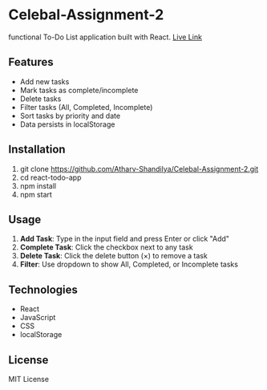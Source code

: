 # Celebal-Assignment-2

functional To-Do List application built with React. 
 [Live Link](https://celebal-assignment-2.netlify.app/)

## Features

- Add new tasks
- Mark tasks as complete/incomplete
- Delete tasks
- Filter tasks (All, Completed, Incomplete)
- Sort tasks by priority and date
- Data persists in localStorage

## Installation

1. git clone https://github.com/Atharv-Shandilya/Celebal-Assignment-2.git
2. cd react-todo-app
3. npm install
4. npm start

## Usage

1. **Add Task**: Type in the input field and press Enter or click "Add"
2. **Complete Task**: Click the checkbox next to any task
3. **Delete Task**: Click the delete button (×) to remove a task
4. **Filter**: Use dropdown to show All, Completed, or Incomplete tasks

## Technologies

- React
- JavaScript
- CSS
- localStorage

## License

MIT License
